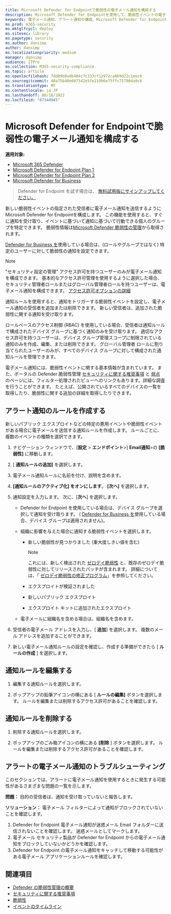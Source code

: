 ```yaml
---
title: Microsoft Defender for Endpointで脆弱性の電子メール通知を構成する
description: Microsoft Defender for Endpointを使用して、脆弱性イベントの電子メール通知設定を構成します。
keywords: 電子メール通知、アラート通知の構成、Microsoft Defender for Endpoint、Microsoft Defender for Endpoint通知、Microsoft Defender for Endpointアラート、Windows エンタープライズ、Windows 教育
ms.prod: m365-security
ms.mktglfcycl: deploy
ms.sitesec: library
ms.pagetype: security
ms.author: dansimp
author: dansimp
ms.localizationpriority: medium
manager: dansimp
audience: ITPro
ms.collection: M365-security-compliance
ms.topic: article
ms.openlocfilehash: 7dd09b0a9b404c7c333cf12972ca8b9d22c1eec6
ms.sourcegitcommit: 48a75b40e607542e5fe219b6e75ffc757804a9c6
ms.translationtype: MT
ms.contentlocale: ja-JP
ms.lasthandoff: 08/16/2022
ms.locfileid: "67344945"
---
```

# <a name="configure-vulnerability-email-notifications-in-microsoft-defender-for-endpoint"></a>Microsoft Defender for Endpointで脆弱性の電子メール通知を構成する

**適用対象:**
- [Microsoft 365 Defender](https://go.microsoft.com/fwlink/?linkid=2118804)
- [Microsoft Defender for Endpoint Plan 1](https://go.microsoft.com/fwlink/p/?linkid=2154037)
- [Microsoft Defender for Endpoint Plan 2](https://go.microsoft.com/fwlink/p/?linkid=2154037)
- [Microsoft Defender for Business](../defender-business/mdb-overview.md)

> Defender for Endpoint を試す場合は、 [無料試用版にサインアップしてください。](https://signup.microsoft.com/create-account/signup?products=7f379fee-c4f9-4278-b0a1-e4c8c2fcdf7e&ru=https://aka.ms/MDEp2OpenTrial?ocid=docs-wdatp-emailconfig-abovefoldlink)

新しい脆弱性イベントの指定された受信者に電子メール通知を送信するようにMicrosoft Defender for Endpointを構成します。 この機能を使用すると、すぐに通知を受け取り、イベントに基づいて通知に基づいて行動できる個人のグループを特定できます。 脆弱性情報は[Microsoft Defender 脆弱性の管理](next-gen-threat-and-vuln-mgt.md)から取得されます。

[Defender for Business を](../defender-business/mdb-overview.md)使用している場合は、(ロールやグループではなく) 特定のユーザーに対して脆弱性の通知を設定できます。

> [!NOTE]
> "セキュリティ設定の管理" アクセス許可を持つユーザーのみが電子メール通知を構成できます。 基本的なアクセス許可管理を使用するように選択した場合、セキュリティ管理者ロールまたはグローバル管理者ロールを持つユーザーは、電子メール通知を構成できます。 [アクセス許可オプションの詳細](user-roles.md)

通知ルールを使用すると、通知をトリガーする脆弱性イベントを設定し、電子メール通知の受信者を追加または削除できます。 新しい受信者は、追加された脆弱性に関する通知を受け取ります。

ロールベースのアクセス制御 (RBAC) を使用している場合、受信者は通知ルールで構成されたデバイス グループに基づく通知のみを受け取ります。 適切なアクセス許可を持つユーザーは、デバイス グループ管理スコープに制限されている通知のみを作成、編集、または削除できます。 グローバル管理者 ロールに割り当てられたユーザーのみが、すべてのデバイス グループに対して構成された通知ルールを管理できます。

電子メール通知には、脆弱性イベントに関する基本情報が含まれています。 また、ポータルの Defender 脆弱性管理 [セキュリティに関する推奨事項](tvm-security-recommendation.md) と [弱点](tvm-weaknesses.md) のページには、フィルター処理されたビューへのリンクもあります。詳細な調査を行うことができます。 たとえば、公開されているすべてのデバイスの一覧を取得したり、脆弱性に関する追加の詳細を取得したりできます。

## <a name="create-rules-for-alert-notifications"></a>アラート通知のルールを作成する

新しいパブリック エクスプロイトなどの特定の悪用イベントや脆弱性イベントがある場合に電子メールを送信する通知ルールを作成します。 ルールごとに、複数のイベントの種類を選択できます。

1. ナビゲーション ウィンドウで、[**設定** \> **エンドポイント**\>] **Email通知**\>の **[脆弱性]** に移動します。

2. [ **通知ルールの追加]** を選択します。

3. 電子メール通知ルールに名前を付け、説明を含めます。

4. **[通知ルールのアクティブ化] をオンにします**。 **[次へ]** を選択します。

5. 通知設定を入力します。 次に、[**次へ**] を選択します。

    - Defender for Endpoint を使用している場合は、デバイス グループを選択して通知を受け取ります。 ( [Defender for Business を](../defender-business/mdb-overview.md)使用している場合、デバイス グループは適用されません)。
    - 組織に影響を与えた場合に通知する脆弱性イベントを選択します。
        - 新しい脆弱性が見つかりました (重大度しきい値を含む)

            > [!NOTE]
            > これには、新しく検出された [ゼロデイ脆弱性](tvm-zero-day-vulnerabilities.md) と、既存のゼロデイ脆弱性に対してリリースされたパッチが含まれます。 詳細については、「 [ゼロデイ脆弱性の修正プログラム](tvm-zero-day-vulnerabilities.md#patching-zero-day-vulnerabilities)」を参照してください。

        - エクスプロイトが検証されました
        - 新しいパブリック エクスプロイト
        - エクスプロイト キットに追加されたエクスプロイト

    - 電子メールに組織名を含める場合は、組織名を含めます。

6. 受信者の電子メール アドレスを入力し、[ **追加**] を選択します。 複数のメール アドレスを追加することができます。

7. 新しい電子メール通知ルールの設定を確認し、作成する準備ができたら [ **ルールの作成** ] を選択します。

## <a name="edit-a-notification-rule"></a>通知ルールを編集する

1. 編集する通知ルールを選択します。

2. ポップアップの鉛筆アイコンの横にある [ **ルールの編集]** ボタンを選択します。 ルールを編集または削除するアクセス許可があることを確認します。

## <a name="delete-notification-rule"></a>通知ルールを削除する

1. 削除する通知ルールを選択します。

2. ポップアップのごみ箱アイコンの横にある **[削除** ] ボタンを選択します。 ルールを編集または削除するアクセス許可があることを確認します。

## <a name="troubleshoot-email-notifications-for-alerts"></a>アラートの電子メール通知のトラブルシューティング

このセクションでは、アラートに電子メール通知を使用するときに発生する可能性があるさまざまな問題の一覧を示します。

**問題：** 目的の受信者は、通知を受け取っていないと報告します。

**ソリューション：** 電子メール フィルターによって通知がブロックされていないことを確認します。

1. Defender for Endpoint 電子メール通知が迷惑メール Email フォルダーに送信されないことを確認します。 迷惑メールとしてマークします。
2. 電子メール セキュリティ製品が Defender for Endpoint からの電子メール通知をブロックしていないかどうかを確認します。
3. Defender for Endpoint の電子メール通知をキャッチして移動する可能性がある電子メール アプリケーションルールを確認します。

## <a name="related-topics"></a>関連項目

- [Defender の脆弱性管理の概要](next-gen-threat-and-vuln-mgt.md)
- [セキュリティに関する推奨事項](tvm-security-recommendation.md)
- [脆弱性](tvm-weaknesses.md)
- [イベントのタイムライン](threat-and-vuln-mgt-event-timeline.md)
